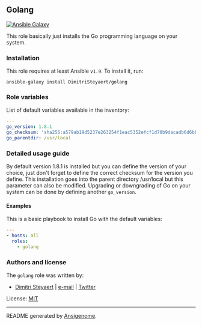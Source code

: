 ## Golang

[![Ansible Galaxy](http://img.shields.io/badge/galaxy-DimitriSteyaert/golang-660198.svg?style=flat)](https://galaxy.ansible.com/detail#/role/DimitriSteyaert)


This role basically just installs the Go programming language on your system.

### Installation

This role requires at least Ansible `v1.9`. To install it, run:

```Shell
ansible-galaxy install DimitriSteyaert/golang
```


### Role variables

List of default variables available in the inventory:

```YAML
---
go_version: 1.8.1
go_checksum: 'sha256:a579ab19d5237e263254f1eac5352efcf1d70b9dacadb6d6bb12b0911ede8994'
go_parentdir: /usr/local
```


### Detailed usage guide

By default version 1.8.1 is installed but you can define the version of your choice, just don't forget to define the correct checksum for the version you define. This installation goes into the parent directory /usr/local but this parameter can also be modified.
Upgrading or downgrading of Go on your system can be done by defining another `go_version`.

#### Examples

This is a basic playbook to install Go with the default variables:
```YAML
---
- hosts: all
  roles:
    - golang
```

### Authors and license

The `golang` role was written by:

- [Dimitri Steyaert](https://www.steyaert.be) | [e-mail](mailto:dimitri@steyaert.be) | [Twitter](https://twitter.com/DimitriSteyaert)

License: [MIT](https://tldrlegal.com/license/mit-license)

***

README generated by [Ansigenome](https://github.com/nickjj/ansigenome/).
